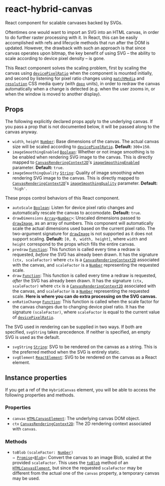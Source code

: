 # react-hybrid-canvas

React component for scalable canvases backed by SVGs.

Oftentimes one would want to import an SVG into an HTML canvas, in order to do
further raster processing with it. In React, this can be easily accomplished
with refs and lifecycle methods that run after the DOM is updated. However, the
drawback with such an approach is that since canvas operates upon bitmap, the
key benefit of using SVG – the ability to scale according to device pixel
density – is gone.

This React component solves the scaling problem, first by scaling the canvas
using [`devicePixelRatio`] when the component is mounted initially, and second
by listening for pixel ratio changes using [`matchMedia`] and [`resolution`]
CSS media query (with [`dppx`] units), in order to redraw the canvas
automatically when a change is detected (e.g. when the user zooms in, or when
the window is moved to another display).

## Props

The following explicitly declared props apply to the underlying canvas. If you
pass a prop that is not documented below, it will be passed along to the
canvas anyway.

- `width`, `height` [`Number`]: Base dimensions of the canvas. The actual
  canvas size will be scaled according to [`devicePixelRatio`]. **Default:**
  `300`×`150`.
- `imageSmoothingEnabled` [`Boolean`]: Whether or not image smoothing is to be
  enabled when rendering SVG image to the canvas. This is directly mapped to
  [`CanvasRenderingContext2D`]'s [`imageSmoothingEnabled`] parameter.
  **Default:** `true`.
- `imageSmoothingQuality` [`String`]: Quality of image smoothing
  when rendering SVG image to the canvas. This is directly mapped to
  [`CanvasRenderingContext2D`]'s [`imageSmoothingQuality`] parameter.
  **Default:** `'high'`.

These props control behaviors of this React component.

- `autoScale` [`Boolean`]: Listen for device pixel ratio changes and
  automatically rescale the canvas to accomodate. **Default:** `true`.
- `drawDimensions` <code>[Array]&lt;[Number]></code>: Unscaled dimensions
  passed to [`drawImage`], as an array of numbers. This component will
  automatically scale the actual dimensions used based on the current pixel
  ratio. The two-argument signature for [`drawImage`] is not supported as it
  does not support scaling. **Default:** `[0, 0, width, height]`, where `width`
  and `height` correspond to the props which fills the entire canvas.
- `predraw` [`Function`]: This function is called every time a redraw is
  requested, *before* the SVG has already been drawn. It has the signature
  `(ctx, scaleFactor)` where `ctx` is a [`CanvasRenderingContext2D`] associated
  with the canvas, and `scaleFactor` is a [`Number`] representing the requested
  scale.
- `draw` [`Function`]: This function is called every time a redraw is
  requested, *after* the SVG has already been drawn. It has the signature
  `(ctx, scaleFactor)` where `ctx` is a [`CanvasRenderingContext2D`] associated
  with the canvas, and `scaleFactor` is a [`Number`] representing the requested
  scale. **Here is where you can do extra processing on the SVG canvas.**
- `onRatioChange` [`Function`]: This function is called when the scale factor
  for the canvas changes due to changing device pixel ratio. It has the
  signature `(scaleFactor)`, where `scaleFactor` is equal to the current value
  of [`devicePixelRatio`].

The SVG used in rendering can be supplied in two ways. If both are specified,
`svgString` takes precedence. If neither is specified, an empty SVG is used as
the default.

- `svgString` [`String`]: SVG to be rendered on the canvas as a string. This is
  the preferred method when the SVG is entirely static.
- `svgElement` [`ReactElement`]: SVG to be rendered on the canvas as
  a React element.

## Instance properties

If you get a ref of the `HybridCanvas` element, you will be able to access the
following properties and methods.

### Properties

- `canvas` [`HTMLCanvasElement`]: The underlying canvas DOM object.
- `ctx` [`CanvasRenderingContext2D`]: The 2D rendering context associated with
  `canvas`.

### Methods

- `toBlob` <code>(scaleFactor: [Number]) → [Promise]&lt;[Blob]></code>: Convert
  the canvas to an image Blob, scaled at the provided `scaleFactor`. This uses
  the [`toBlob`] method of an [`HTMLCanvasElement`], but since the requested
  `scaleFactor` may be different from the actual one of the `canvas` property,
  a temporary canvas may be used.

[`matchMedia`]: https://developer.mozilla.org/en-US/docs/Web/API/Window/matchMedia
[`resolution`]: https://developer.mozilla.org/en-US/docs/Web/CSS/Media_Queries/Using_media_queries#resolution
[`dppx`]: https://developer.mozilla.org/en-US/docs/Web/CSS/resolution#dppx
[`devicePixelRatio`]: https://developer.mozilla.org/en-US/docs/Web/API/Window/devicePixelRatio
[`HTMLCanvasElement`]: https://developer.mozilla.org/en-US/docs/Web/API/HTMLCanvasElement
[`toBlob`]: https://developer.mozilla.org/en-US/docs/Web/API/HTMLCanvasElement/toBlob
[CanvasRenderingContext2D]: https://developer.mozilla.org/en-US/docs/Web/API/CanvasRenderingContext2D
[`CanvasRenderingContext2D`]: https://developer.mozilla.org/en-US/docs/Web/API/CanvasRenderingContext2D
[`imageSmoothingEnabled`]: https://html.spec.whatwg.org/multipage/scripting.html#image-smoothing:dom-context-2d-imagesmoothingenabled
[`imageSmoothingQuality`]: https://html.spec.whatwg.org/multipage/scripting.html#image-smoothing:dom-context-2d-imagesmoothingquality
[`drawImage`]: https://developer.mozilla.org/en-US/docs/Web/API/CanvasRenderingContext2D/drawImage
[Blob]: https://developer.mozilla.org/en-US/docs/Web/API/Blob
[`ReactElement`]: https://facebook.github.io/react/docs/rendering-elements.html
[Number]: https://developer.mozilla.org/en-US/docs/Web/JavaScript/Data_structures#Number_type
[`Number`]: https://developer.mozilla.org/en-US/docs/Web/JavaScript/Data_structures#Number_type
[`Boolean`]: https://developer.mozilla.org/en-US/docs/Web/JavaScript/Data_structures#Boolean_type
[`String`]: https://developer.mozilla.org/en-US/docs/Web/JavaScript/Data_structures#String_type
[`Function`]: https://developer.mozilla.org/en-US/docs/Web/JavaScript/Reference/Global_Objects/Function
[Array]: https://developer.mozilla.org/en-US/docs/Web/JavaScript/Reference/Global_Objects/Array
[Promise]: https://developer.mozilla.org/en-US/docs/Web/JavaScript/Reference/Global_Objects/Promise
